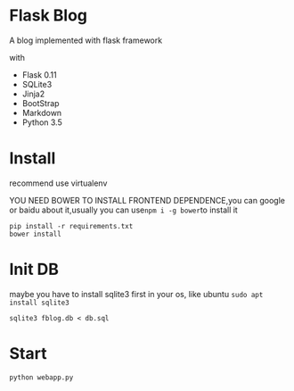 # Flask Blog

A blog implemented with flask framework

with 

* Flask 0.11
* SQLite3
* Jinja2
* BootStrap
* Markdown
* Python 3.5

# Install

recommend use virtualenv

YOU NEED BOWER TO INSTALL FRONTEND DEPENDENCE,you can google or baidu about it,usually you can use```npm i -g bower```to install it

```
pip install -r requirements.txt
bower install 
```

# Init DB

maybe you have to install sqlite3 first in your os, like ubuntu ```sudo apt install sqlite3```

```
sqlite3 fblog.db < db.sql
```

# Start

```
python webapp.py
```